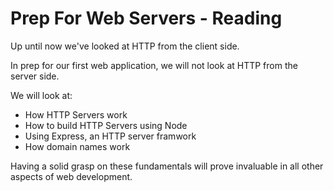 # Prep For Web Servers - Reading

Up until now we've looked at HTTP from the client side.

In prep for our first web application, we will not look at HTTP from the server side.

We will look at:

  - How HTTP Servers work
  - How to build HTTP Servers using Node
  - Using Express, an HTTP server framwork
  - How domain names work


Having a solid grasp on these fundamentals will prove invaluable in all other aspects of web development.

